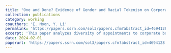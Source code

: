 ```yaml
---
title: "One and Done? Evidence of Gender and Racial Tokenism on Corporate Boards"
collection: publications
category: working
coauthors: 'E. Moon, Y. Li'
permalink: 'https://papers.ssrn.com/sol3/papers.cfm?abstract_id=4694128'
excerpt: 'This paper analyzes diversity of appointments to corporate boards using panel data for S&P 1500 firms from 2000Q1 to 2019Q4. Using a logistic model with two-way fixed effects and a bias correction, we evaluate the extent to which a board’s composition and the demographic characteristics of outgoing directors are associated with the appointment of diverse directors in terms of gender, race, and ethnicity.'
date: 2024-02-01
paperurl: 'https://papers.ssrn.com/sol3/papers.cfm?abstract_id=4694128'
---
```

